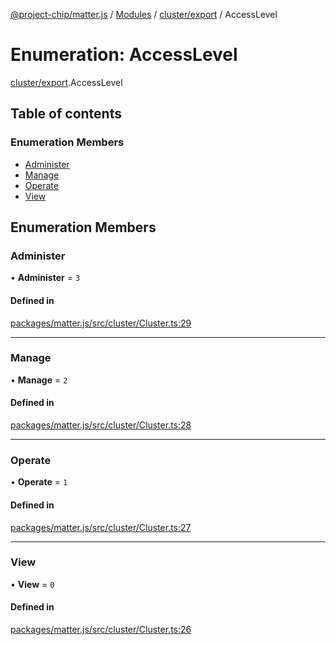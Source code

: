 [@project-chip/matter.js](../README.md) / [Modules](../modules.md) / [cluster/export](../modules/cluster_export.md) / AccessLevel

# Enumeration: AccessLevel

[cluster/export](../modules/cluster_export.md).AccessLevel

## Table of contents

### Enumeration Members

- [Administer](cluster_export.AccessLevel.md#administer)
- [Manage](cluster_export.AccessLevel.md#manage)
- [Operate](cluster_export.AccessLevel.md#operate)
- [View](cluster_export.AccessLevel.md#view)

## Enumeration Members

### Administer

• **Administer** = ``3``

#### Defined in

[packages/matter.js/src/cluster/Cluster.ts:29](https://github.com/project-chip/matter.js/blob/c15b1068/packages/matter.js/src/cluster/Cluster.ts#L29)

___

### Manage

• **Manage** = ``2``

#### Defined in

[packages/matter.js/src/cluster/Cluster.ts:28](https://github.com/project-chip/matter.js/blob/c15b1068/packages/matter.js/src/cluster/Cluster.ts#L28)

___

### Operate

• **Operate** = ``1``

#### Defined in

[packages/matter.js/src/cluster/Cluster.ts:27](https://github.com/project-chip/matter.js/blob/c15b1068/packages/matter.js/src/cluster/Cluster.ts#L27)

___

### View

• **View** = ``0``

#### Defined in

[packages/matter.js/src/cluster/Cluster.ts:26](https://github.com/project-chip/matter.js/blob/c15b1068/packages/matter.js/src/cluster/Cluster.ts#L26)
